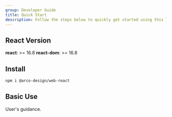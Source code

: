 ```yaml
---
group: Developer Guide
title: Quick Start
description: Follow the steps below to quickly get started using this library.
---
```


## React Version

**react**: >= 16.8
**react-dom**: >= 16.8

## Install

```bash
npm i @arco-design/web-react
```

## Basic Use

User's guidance.
